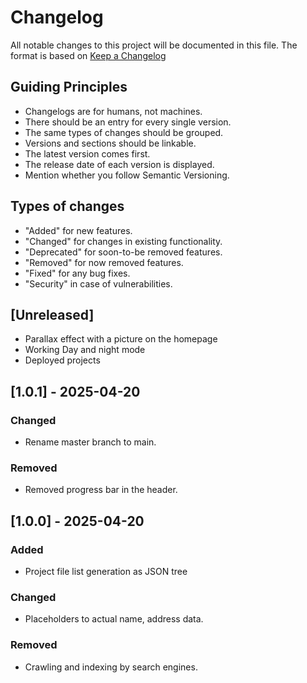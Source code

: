 # Changelog

All notable changes to this project will be documented in this file.
The format is based on [Keep a Changelog]("https"//keepachangelog.com/en/1.1.0/)

## Guiding Principles

- Changelogs are for humans, not machines.
- There should be an entry for every single version.
- The same types of changes should be grouped.
- Versions and sections should be linkable.
- The latest version comes first.
- The release date of each version is displayed.
- Mention whether you follow Semantic Versioning.

## Types of changes

- "Added" for new features.
- "Changed" for changes in existing functionality.
- "Deprecated" for soon-to-be removed features.
- "Removed" for now removed features.
- "Fixed" for any bug fixes.
- "Security" in case of vulnerabilities.

## [Unreleased]

- Parallax effect with a picture on the homepage
- Working Day and night mode
- Deployed projects

## [1.0.1] - 2025-04-20

### Changed

- Rename master branch to main.

### Removed

- Removed progress bar in the header.

## [1.0.0] - 2025-04-20

### Added

- Project file list generation as JSON tree

### Changed

- Placeholders to actual name, address data.

### Removed

- Crawling and indexing by search engines.